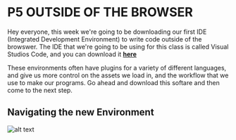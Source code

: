 # P5 OUTSIDE OF THE BROWSER
Hey everyone, this week we're going to be downloading our first IDE (Integrated Development Environment) to write code outside of the browswer. The IDE that we're going to be using for this class is called Visual Studios Code, and you can download it **[here](https://code.visualstudio.com/Download)**

These environments often have plugins for a variety of different languages, and give us more control on the assets we load in, and the workflow that we use to make our programs. Go ahead and download this softare and then come to the next step.

## Navigating the new Environment
![alt text](https://github.com/DunkFig/code_toolkit_fall2022/capture.jpg?raw=true)
